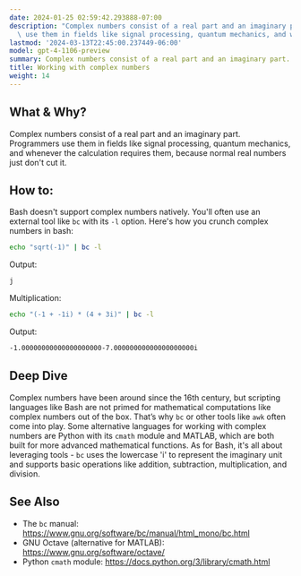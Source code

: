 ```yaml
---
date: 2024-01-25 02:59:42.293888-07:00
description: "Complex numbers consist of a real part and an imaginary part. Programmers\
  \ use them in fields like signal processing, quantum mechanics, and whenever the\u2026"
lastmod: '2024-03-13T22:45:00.237449-06:00'
model: gpt-4-1106-preview
summary: Complex numbers consist of a real part and an imaginary part.
title: Working with complex numbers
weight: 14
---
```


## What & Why?
Complex numbers consist of a real part and an imaginary part. Programmers use them in fields like signal processing, quantum mechanics, and whenever the calculation requires them, because normal real numbers just don't cut it.

## How to:
Bash doesn't support complex numbers natively. You'll often use an external tool like `bc` with its `-l` option. Here's how you crunch complex numbers in bash:

```bash
echo "sqrt(-1)" | bc -l
```

Output:
```bash
j
```

Multiplication:

```bash
echo "(-1 + -1i) * (4 + 3i)" | bc -l
```

Output:
```bash
-1.00000000000000000000-7.00000000000000000000i
```

## Deep Dive
Complex numbers have been around since the 16th century, but scripting languages like Bash are not primed for mathematical computations like complex numbers out of the box. That’s why `bc` or other tools like `awk` often come into play. Some alternative languages for working with complex numbers are Python with its `cmath` module and MATLAB, which are both built for more advanced mathematical functions. As for Bash, it's all about leveraging tools - `bc` uses the lowercase 'i' to represent the imaginary unit and supports basic operations like addition, subtraction, multiplication, and division.

## See Also
- The `bc` manual: https://www.gnu.org/software/bc/manual/html_mono/bc.html
- GNU Octave (alternative for MATLAB): https://www.gnu.org/software/octave/
- Python `cmath` module: https://docs.python.org/3/library/cmath.html
